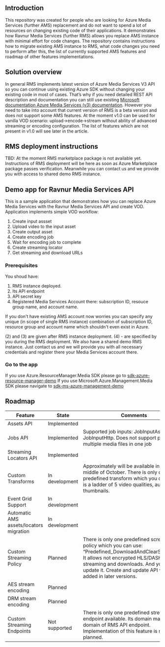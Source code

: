 ## Introduction

This repository was created for people who are looking for Azure Media Services (further AMS) replacement and do not want to spend a lot of resources on changing existing code of their applications.
It demonstrates how Ravnur Media Services (further RMS) allows you replace AMS instance with minimal effort for code changes.
The repository contains instructions how to migrate existing AMS instance to RMS, what code changes you need to perform after this, the list of currently supported AMS features and roadmap of other features implementations.

## Solution overview

In general RMS implements latest version of Azure Media Services V3 API so you can continue using existing Azure SDK without changing your existing code in most of cases. That’s why if you need detailed REST API description and documentation you can still use existing [Microsoft documentation Azure Media Services (v3) documentation](https://learn.microsoft.com/en-us/azure/media-services/latest/). However you need to take into account that current version of RMS is a beta version and does not support some AMS features. At the moment v1.0 can be used for vanilla VOD scenario: upload->encode->stream without ability of advanced streaming or encoding configuration. The list of features which are not present in v1.0 will see later in the article.

## RMS deployment instructions

TBD: At the moment RMS marketplace package is not available yet. Instructions of RMS deployment will be here as soon as Azure Marketplace package passes verification.
Meanwhile you can contact us and we provide you with access to shared demo RMS instance.

## Demo app for Ravnur Media Services API

This is a sample application that demonstrates how you can replace Azure Media Services with the Ravnur Media Services API and create VOD.
Application implements simple VOD workflow:
1. Create input assset
2. Upload video to the input asset
3. Create output asset
4. Create encoding job
5. Wait for encoding job to complete
6. Create streaming locator
7. Get streaming and download URLs

### Prerequisites

You shoud have:
1. RMS instance deployed.
2. Its API endpoint
3. API secret key
4. Registered Media Services Account there: subscription ID, resouce group name, and account name. 

If you don't have existing AMS account now worries you can specify any unique (in scope of single RMS instance) combination of subscription ID, resource group and account name which shouldn't even exist in Azure.

(2) and (3) are given after RMS instance deployment. (4) - are specified by you during the RMS deployment.
We also have a shared demo RMS instance. Just contact us and we will provide you with all necessary credentials and register there your Media Services account there.

### Go to the app

If you use Azure.ResourceManager.Media SDK please go to [sdk-azure-resource-manager-demo](sdk-azure-resource-manager-demo)
If you use Microsoft.Azure.Management.Media SDK please navigate to [sdk-ms-azure-management-demo](sdk-ms-azure-management-demo)

## Roadmap

| Feature | State | Comments |
|---------|-------|----------|
| Assets API | Implemented | |
| Jobs API | Implemented | Supported job inputs: JobInputAsset, JobInputHttp. Does not support  processing multiple media files in one job |
| Streaming Locators API | Implemented | |
| Custom Transforms | In development | Approximately will be available in the middle of October. There is only one predefined transform which you can use. It is a ladder of 5 video qualities, audio and thumbnails. |
| Event Grid Support | In development | |
| Automatic AMS assets/locators migration | In development | |
| Custom Streaming Policy | Planned | There is only one predefined screaming policy which you can use: “Predefined_DownloadAndClearStreaming”. It allows not encrypted HLS/DASH streaming and downloads. And you cannot update it. Create and update API will be added in later versions. |
| AES stream encoding | Planned | |
| DRM stream encoding | Planned | |
| Custom Streaming Endpoints | Not supported | There is only one predefined streaming endpoint available. Its domain matches with domain of RMS API endpoint. Implementation of this feature is not planned. |

